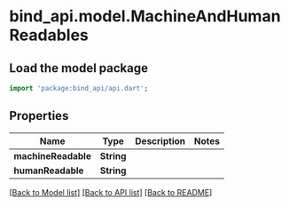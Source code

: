 # bind_api.model.MachineAndHumanReadables

## Load the model package
```dart
import 'package:bind_api/api.dart';
```

## Properties
Name | Type | Description | Notes
------------ | ------------- | ------------- | -------------
**machineReadable** | **String** |  | 
**humanReadable** | **String** |  | 

[[Back to Model list]](../README.md#documentation-for-models) [[Back to API list]](../README.md#documentation-for-api-endpoints) [[Back to README]](../README.md)



